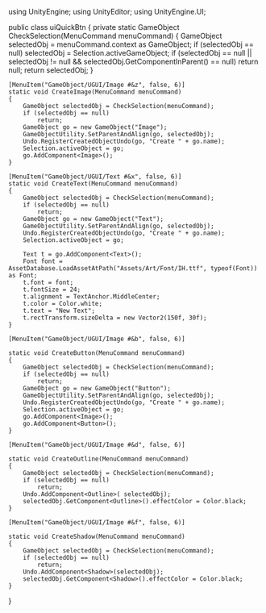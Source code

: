 using UnityEngine;
using UnityEditor;
using UnityEngine.UI;

public class uiQuickBtn
{
    private static GameObject CheckSelection(MenuCommand menuCommand)
    {
        GameObject selectedObj = menuCommand.context as GameObject;
        if (selectedObj == null)
            selectedObj = Selection.activeGameObject;
        if (selectedObj == null || selectedObj != null && selectedObj.GetComponentInParent<Canvas>() == null)
            return null;
        return selectedObj;
    }

    [MenuItem("GameObject/UGUI/Image #&z", false, 6)] 
    static void CreateImage(MenuCommand menuCommand)
    {
        GameObject selectedObj = CheckSelection(menuCommand);
        if (selectedObj == null)
            return;
        GameObject go = new GameObject("Image");
        GameObjectUtility.SetParentAndAlign(go, selectedObj);
        Undo.RegisterCreatedObjectUndo(go, "Create " + go.name);
        Selection.activeObject = go;
        go.AddComponent<Image>();
    }

    [MenuItem("GameObject/UGUI/Text #&x", false, 6)]
    static void CreateText(MenuCommand menuCommand)
    {
        GameObject selectedObj = CheckSelection(menuCommand);
        if (selectedObj == null)
            return;
        GameObject go = new GameObject("Text");
        GameObjectUtility.SetParentAndAlign(go, selectedObj);
        Undo.RegisterCreatedObjectUndo(go, "Create " + go.name);
        Selection.activeObject = go;

        Text t = go.AddComponent<Text>();
        Font font = AssetDatabase.LoadAssetAtPath("Assets/Art/Font/IH.ttf", typeof(Font)) as Font;
        t.font = font;
        t.fontSize = 24;
        t.alignment = TextAnchor.MiddleCenter;
        t.color = Color.white;
        t.text = "New Text";
        t.rectTransform.sizeDelta = new Vector2(150f, 30f);
    }

    [MenuItem("GameObject/UGUI/Image #&b", false, 6)] 
 
    static void CreateButton(MenuCommand menuCommand)
    {
        GameObject selectedObj = CheckSelection(menuCommand);
        if (selectedObj == null)
            return;
        GameObject go = new GameObject("Button");
        GameObjectUtility.SetParentAndAlign(go, selectedObj);
        Undo.RegisterCreatedObjectUndo(go, "Create " + go.name);
        Selection.activeObject = go;
        go.AddComponent<Image>();
        go.AddComponent<Button>();
    }

    [MenuItem("GameObject/UGUI/Image #&d", false, 6)]

    static void CreateOutline(MenuCommand menuCommand)
    {
        GameObject selectedObj = CheckSelection(menuCommand);
        if (selectedObj == null)
            return;
        Undo.AddComponent<Outline>( selectedObj);
        selectedObj.GetComponent<Outline>().effectColor = Color.black;
    }

    [MenuItem("GameObject/UGUI/Image #&f", false, 6)]

    static void CreateShadow(MenuCommand menuCommand)
    {
        GameObject selectedObj = CheckSelection(menuCommand);
        if (selectedObj == null)
            return;
        Undo.AddComponent<Shadow>(selectedObj);
        selectedObj.GetComponent<Shadow>().effectColor = Color.black;
    }
}
